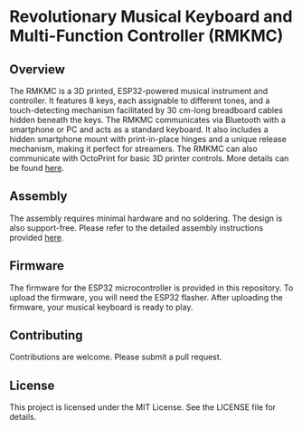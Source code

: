 # Revolutionary Musical Keyboard and Multi-Function Controller (RMKMC)

## Overview
The RMKMC is a 3D printed, ESP32-powered musical instrument and controller. It features 8 keys, each assignable to different tones, and a touch-detecting mechanism facilitated by 30 cm-long breadboard cables hidden beneath the keys. The RMKMC communicates via Bluetooth with a smartphone or PC and acts as a standard keyboard. It also includes a hidden smartphone mount with print-in-place hinges and a unique release mechanism, making it perfect for streamers. The RMKMC can also communicate with OctoPrint for basic 3D printer controls. More details can be found [here](https://www.printables.com/model/495551-the-revolutionary-musical-keyboard-and-multi-funct).

## Assembly
The assembly requires minimal hardware and no soldering. The design is also support-free. Please refer to the detailed assembly instructions provided [here](https://www.printables.com/model/495551-the-revolutionary-musical-keyboard-and-multi-funct).

## Firmware
The firmware for the ESP32 microcontroller is provided in this repository. To upload the firmware, you will need the ESP32 flasher. After uploading the firmware, your musical keyboard is ready to play.

## Contributing
Contributions are welcome. Please submit a pull request.

## License
This project is licensed under the MIT License. See the LICENSE file for details.
